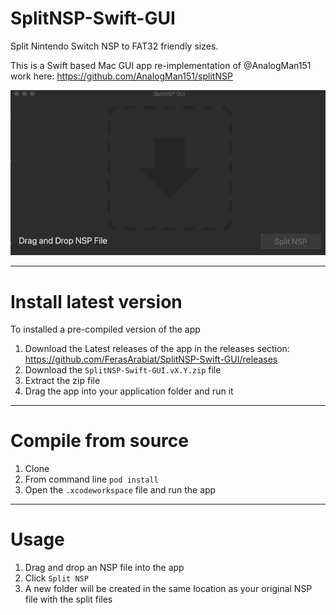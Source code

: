 # SplitNSP-Swift-GUI

Split Nintendo Switch NSP to FAT32 friendly sizes. 

This is a Swift based Mac GUI app re-implementation of @AnalogMan151 work here: https://github.com/AnalogMan151/splitNSP

![SplitNSP GUI Demo](/Images/SplitNSP-Animation.gif)

---
# Install latest version

To installed a pre-compiled version of the app 
1. Download the Latest releases of the app in the releases section: https://github.com/FerasArabiat/SplitNSP-Swift-GUI/releases
2. Download the `SplitNSP-Swift-GUI.vX.Y.zip` file
3. Extract the zip file
4. Drag the app into your application folder and run it

---
# Compile from source
1. Clone
2. From command line `pod install`
3. Open the `.xcodeworkspace` file and run the app

---
# Usage
1. Drag and drop an NSP file into the app
2. Click `Split NSP`
3. A new folder will be created in the same location as your original NSP file with the split files
